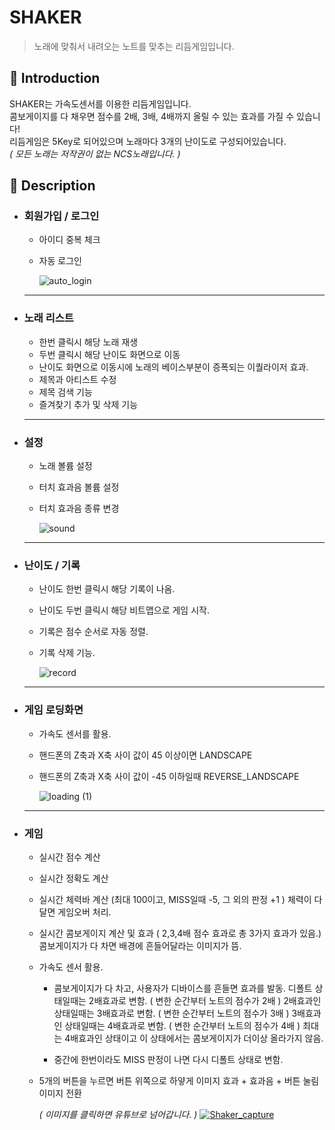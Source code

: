 SHAKER
=============
> 노래에 맞춰서 내려오는 노트를 맞추는 리듬게임입니다.

📝 Introduction
------------
SHAKER는 가속도센서를 이용한 리듬게임입니다.  
콤보게이지를 다 채우면 점수를 2배, 3배, 4배까지 올릴 수 있는 효과를 가질 수 있습니다!  
리듬게임은 5Key로 되어있으며 노래마다 3개의 난이도로 구성되어있습니다.  
*( 모든 노래는 저작권이 없는 NCS노래입니다. )*

:musical_keyboard: Description
-----------
* ### 회원가입 / 로그인
   - 아이디 중복 체크
   - 자동 로그인  
   
      ![auto_login](https://user-images.githubusercontent.com/44610250/69226750-05619c00-0bc4-11ea-957a-d7635de209ea.gif)
   <hr/>

* ### 노래 리스트
   - 한번 클릭시 해당 노래 재생
   - 두번 클릭시 해당 난이도 화면으로 이동
   - 난이도 화면으로 이동시에 노래의 베이스부분이 증폭되는 이퀄라이저 효과.
   - 제목과 아티스트 수정
   - 제목 검색 기능
   - 즐겨찾기 추가 및 삭제 기능  
   <hr/>

* ### 설정
   - 노래 볼륨 설정
   - 터치 효과음 볼륨 설정
   - 터치 효과음 종류 변경  
   
      ![sound](https://user-images.githubusercontent.com/44610250/69225238-545a0200-0bc1-11ea-8ef2-750fc9d1ba27.gif)
   <hr/>

* ### 난이도 / 기록
   - 난이도 한번 클릭시 해당 기록이 나옴.
   - 난이도 두번 클릭시 해당 비트맵으로 게임 시작.
   - 기록은 점수 순서로 자동 정렬.
   - 기록 삭제 기능.  
   
      ![record](https://user-images.githubusercontent.com/44610250/69225520-e6faa100-0bc1-11ea-95e2-0c0806756fc1.gif)
   <hr/>

* ### 게임 로딩화면
   - 가속도 센서를 활용.
   - 핸드폰의 Z축과 X축 사이 값이 45 이상이면 LANDSCAPE
   - 핸드폰의 Z축과 X축 사이 값이 -45 이하일때 REVERSE_LANDSCAPE  
   
      ![loading (1)](https://user-images.githubusercontent.com/44610250/69226339-54f39800-0bc3-11ea-8986-d208ae74957b.gif)
   <hr/>

* ### 게임
   - 실시간 점수 계산
   - 실시간 정확도 계산
   - 실시간 체력바 계산 (최대 100이고, MISS일때 -5, 그 외의 판정 +1 )
    체력이 다 달면 게임오버 처리.
   - 실시간 콤보게이지 계산 및 효과 ( 2,3,4배 점수 효과로 총 3가지 효과가 있음.)
   콤보게이지가 다 차면 배경에 흔들어달라는 이미지가 뜸.
   - 가속도 센서 활용.
      + 콤보게이지가 다 차고, 사용자가 디바이스를 흔들면 효과를 발동.
   디폴트 상태일때는 2배효과로 변함. ( 변한 순간부터 노트의 점수가 2배 )
   2배효과인 상태일때는 3배효과로 변함. ( 변한 순간부터 노트의 점수가 3배 )
   3배효과인 상태일때는 4배효과로 변함. ( 변한 순간부터 노트의 점수가 4배 )
   최대는 4배효과인 상태이고 이 상태에서는 콤보게이지가 더이상 올라가지 않음.

      + 중간에 한번이라도 MISS 판정이 나면 다시 디폴트 상태로 변함.

   - 5개의 버튼을 누르면 
   버튼 위쪽으로 하얗게 이미지 효과 + 효과음 + 버튼 눌림 이미지 전환  
   
      *( 이미지를 클릭하면 유튜브로 넘어갑니다. )*
      [![Shaker_capture](https://user-images.githubusercontent.com/44610250/69227329-fe875900-0bc4-11ea-99da-2c10ee502b2a.png)](https://www.youtube.com/watch?v=9rA02drsse4&t=4s)
